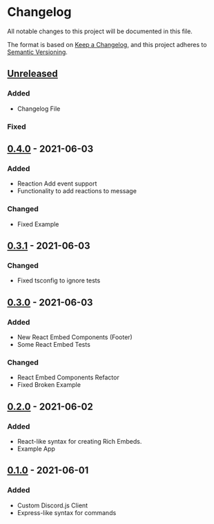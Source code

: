 # Changelog

All notable changes to this project will be documented in this file.

The format is based on [Keep a Changelog](https://keepachangelog.com/en/1.0.0/),
and this project adheres to [Semantic Versioning](https://semver.org/spec/v2.0.0.html).

## [Unreleased]

### Added

-   Changelog File

### Fixed

## [0.4.0] - 2021-06-03

### Added

-   Reaction Add event support
-   Functionality to add reactions to message

### Changed

-   Fixed Example

## [0.3.1] - 2021-06-03

### Changed

-   Fixed tsconfig to ignore tests

## [0.3.0] - 2021-06-03

### Added

-   New React Embed Components (Footer)
-   Some React Embed Tests

### Changed

-   React Embed Components Refactor
-   Fixed Broken Example

## [0.2.0] - 2021-06-02

### Added

-   React-like syntax for creating Rich Embeds.
-   Example App

## [0.1.0] - 2021-06-01

### Added

-   Custom Discord.js Client
-   Express-like syntax for commands

[unreleased]: https://github.com/AlfieGoldson/fancy-discord/compare/v0.4.0...HEAD
[0.4.0]: https://github.com/AlfieGoldson/fancy-discord/compare/v0.3.0...v0.3.1
[0.3.1]: https://github.com/AlfieGoldson/fancy-discord/compare/v0.3.0...v0.3.1
[0.3.0]: https://github.com/AlfieGoldson/fancy-discord/compare/v0.2.0...v0.3.0
[0.2.0]: https://github.com/AlfieGoldson/fancy-discord/compare/v0.1.0...v0.2.0
[0.1.0]: https://github.com/AlfieGoldson/fancy-discord/releases/v0.1.0
